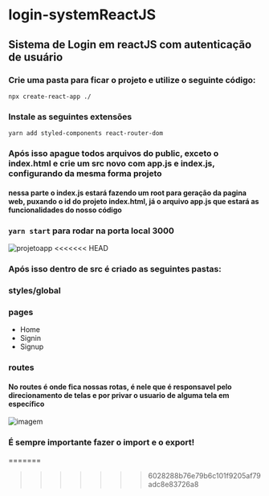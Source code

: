 # login-systemReactJS

## Sistema de Login em reactJS com autenticação de usuário

### Crie uma pasta para ficar o projeto e utilize o seguinte código:

`npx create-react-app ./`

### Instale as seguintes extensões

`yarn add styled-components react-router-dom`

### Após isso apague todos arquivos do public, exceto o index.html e crie um src novo com app.js e index.js, configurando da mesma forma projeto

#### nessa parte o index.js estará fazendo um root para geração da pagina web, puxando o id do projeto index.html, já o arquivo app.js que estará as funcionalidades do nosso código

### `yarn start` para rodar na porta local 3000

![projetoapp](https://user-images.githubusercontent.com/79342387/218337056-9c20d1b0-5995-4812-ad52-1ad50338f72f.png)
<<<<<<< HEAD

### Após isso dentro de src é criado as seguintes pastas:

### styles/global

### pages

* Home
* Signin
* Signup

### routes

#### No routes é onde fica nossas rotas, é nele que é responsavel pelo direcionamento de telas e por privar o usuario de alguma tela em específico

![imagem](aqui)

### É sempre importante fazer o import e o export!
=======
>>>>>>> 6028288b76e79b6c101f9205af79adc8e83726a8
